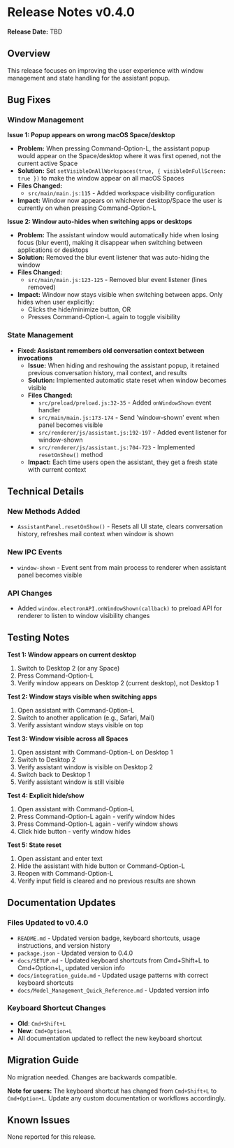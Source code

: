 # Release Notes v0.4.0

**Release Date:** TBD

## Overview
This release focuses on improving the user experience with window management and state handling for the assistant popup.

## Bug Fixes

### Window Management

**Issue 1: Popup appears on wrong macOS Space/desktop**
- **Problem:** When pressing Command-Option-L, the assistant popup would appear on the Space/desktop where it was first opened, not the current active Space
- **Solution:** Set `setVisibleOnAllWorkspaces(true, { visibleOnFullScreen: true })` to make the window appear on all macOS Spaces
- **Files Changed:**
  - `src/main/main.js:115` - Added workspace visibility configuration
- **Impact:** Window now appears on whichever desktop/Space the user is currently on when pressing Command-Option-L

**Issue 2: Window auto-hides when switching apps or desktops**
- **Problem:** The assistant window would automatically hide when losing focus (blur event), making it disappear when switching between applications or desktops
- **Solution:** Removed the blur event listener that was auto-hiding the window
- **Files Changed:**
  - `src/main/main.js:123-125` - Removed blur event listener (lines removed)
- **Impact:** Window now stays visible when switching between apps. Only hides when user explicitly:
  - Clicks the hide/minimize button, OR
  - Presses Command-Option-L again to toggle visibility

### State Management
- **Fixed: Assistant remembers old conversation context between invocations**
  - **Issue:** When hiding and reshowing the assistant popup, it retained previous conversation history, mail context, and results
  - **Solution:** Implemented automatic state reset when window becomes visible
  - **Files Changed:**
    - `src/preload/preload.js:32-35` - Added `onWindowShown` event handler
    - `src/main/main.js:173-174` - Send 'window-shown' event when panel becomes visible
    - `src/renderer/js/assistant.js:192-197` - Added event listener for window-shown
    - `src/renderer/js/assistant.js:704-723` - Implemented `resetOnShow()` method
  - **Impact:** Each time users open the assistant, they get a fresh state with current context

## Technical Details

### New Methods Added
- `AssistantPanel.resetOnShow()` - Resets all UI state, clears conversation history, refreshes mail context when window is shown

### New IPC Events
- `window-shown` - Event sent from main process to renderer when assistant panel becomes visible

### API Changes
- Added `window.electronAPI.onWindowShown(callback)` to preload API for renderer to listen to window visibility changes

## Testing Notes

**Test 1: Window appears on current desktop**
1. Switch to Desktop 2 (or any Space)
2. Press Command-Option-L
3. Verify window appears on Desktop 2 (current desktop), not Desktop 1

**Test 2: Window stays visible when switching apps**
1. Open assistant with Command-Option-L
2. Switch to another application (e.g., Safari, Mail)
3. Verify assistant window stays visible on top

**Test 3: Window visible across all Spaces**
1. Open assistant with Command-Option-L on Desktop 1
2. Switch to Desktop 2
3. Verify assistant window is visible on Desktop 2
4. Switch back to Desktop 1
5. Verify assistant window is still visible

**Test 4: Explicit hide/show**
1. Open assistant with Command-Option-L
2. Press Command-Option-L again - verify window hides
3. Press Command-Option-L again - verify window shows
4. Click hide button - verify window hides

**Test 5: State reset**
1. Open assistant and enter text
2. Hide the assistant with hide button or Command-Option-L
3. Reopen with Command-Option-L
4. Verify input field is cleared and no previous results are shown

## Documentation Updates

### Files Updated to v0.4.0
- `README.md` - Updated version badge, keyboard shortcuts, usage instructions, and version history
- `package.json` - Updated version to 0.4.0
- `docs/SETUP.md` - Updated keyboard shortcuts from Cmd+Shift+L to Cmd+Option+L, updated version info
- `docs/integration_guide.md` - Updated usage patterns with correct keyboard shortcuts
- `docs/Model_Management_Quick_Reference.md` - Updated version info

### Keyboard Shortcut Changes
- **Old**: `Cmd+Shift+L`
- **New**: `Cmd+Option+L`
- All documentation updated to reflect the new keyboard shortcut

## Migration Guide
No migration needed. Changes are backwards compatible.

**Note for users:** The keyboard shortcut has changed from `Cmd+Shift+L` to `Cmd+Option+L`. Update any custom documentation or workflows accordingly.

## Known Issues
None reported for this release.
